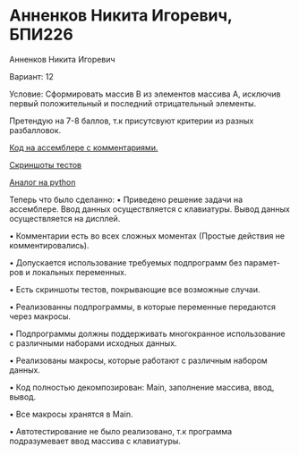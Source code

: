 # Анненков Никита Игоревич, БПИ226
Анненков Никита Игоревич

Вариант: 12

Условие: Сформировать массив B из элементов массива A, исключив первый положительный и последний отрицательный элементы.

Претендую на 7-8 баллов, т.к присутсвуют критерии из разных разбалловок.

[Код на ассемблере с комментариями.](https://github.com/polblack7/IHW)

[Скриншоты тестов](https://github.com/polblack7/IHW/tree/main/screenshotsoftests)

[Аналог на python](https://github.com/polblack7/IHW/blob/main/pyprogram/pyABC.py)

Теперь что было сделанно: 
• Приведено решение задачи на ассемблере. Ввод данных осуществляется с клавиатуры. Вывод данных осуществляется на дисплей.

• Комментарии есть во всех сложных моментах (Простые действия не комментировались).

• Допускается использование требуемых подпрограмм без парамет- ров и локальных переменных.

• Есть скриншоты тестов, покрывающие все возможные случаи.

• Реализованны подпрограммы, в которые переменные передаются через макросы.

• Подпрограммы должны поддерживать многокранное использование с различными наборами исходных данных.

• Реализованы макросы, которые работают с различным набором данных.

• Код полностью декомпозирован: Main, заполнение массива, ввод, вывод.

• Все макросы хранятся в Main.

• Автотестирование не было реализовано, т.к программа подразумевает ввод массива с клавиатуры.








